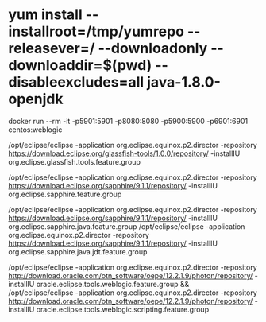 # yum install --installroot=/tmp/yumrepo --releasever=/ --downloadonly --downloaddir=$(pwd)  --disableexcludes=all  java-1.8.0-openjdk 
docker run --rm -it -p5901:5901 -p8080:8080 -p5900:5900 -p6901:6901 centos:weblogic   


/opt/eclipse/eclipse  -application org.eclipse.equinox.p2.director  -repository https://download.eclipse.org/glassfish-tools/1.0.0/repository/  -installIU org.eclipse.glassfish.tools.feature.group



/opt/eclipse/eclipse  -application org.eclipse.equinox.p2.director  -repository https://download.eclipse.org/sapphire/9.1.1/repository/  -installIU org.eclipse.sapphire.feature.group

/opt/eclipse/eclipse  -application org.eclipse.equinox.p2.director  -repository https://download.eclipse.org/sapphire/9.1.1/repository/  -installIU org.eclipse.sapphire.java.feature.group
/opt/eclipse/eclipse  -application org.eclipse.equinox.p2.director  -repository https://download.eclipse.org/sapphire/9.1.1/repository/  -installIU org.eclipse.sapphire.java.jdt.feature.group

/opt/eclipse/eclipse  -application org.eclipse.equinox.p2.director  -repository http://download.oracle.com/otn_software/oepe/12.2.1.9/photon/repository/ -installIU oracle.eclipse.tools.weblogic.feature.group && \
/opt/eclipse/eclipse  -application org.eclipse.equinox.p2.director  -repository http://download.oracle.com/otn_software/oepe/12.2.1.9/photon/repository/ -installIU oracle.eclipse.tools.weblogic.scripting.feature.group
